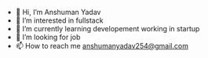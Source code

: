 - 👋 Hi, I’m Anshuman Yadav
- 👀 I’m interested in fullstack
- 🌱 I’m currently learning developement working in startup
- 💞️ I’m looking for job
- 📫 How to reach me anshumanyadav254@gmail.com

<!---
anshumanyadav254/anshumanyadav254 is a ✨ special ✨ repository because its `README.md` (this file) appears on your GitHub profile.
You can click the Preview link to take a look at your changes.
--->

